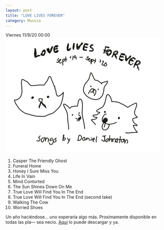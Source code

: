 ```yaml
---
layout: post
title: "LOVE LIVES FOREVER"
category: Musica
---
```

Viernes 11/9/20 00:00  
![Love Lives Forever](/images/up/posts/lovelivesforever.jpeg)  
  
1. Casper The Friendly Ghost
2. Funeral Home
3. Honey I Sure Miss You
4. Life In Vain
5. Mind Contorted
6. The Sun Shines Down On Me
7. True Love Will Find You In The End
8. True Love Will Find You In The End (second take)
9. Walking The Cow
10. Worried Shoes  
  
Un año haciéndose... uno esperaría algo más. Proximamente disponible en todas las pla— sea necio. 
[Aqui](http://www.bumpaddle.com) lo puede descargar y ya.
